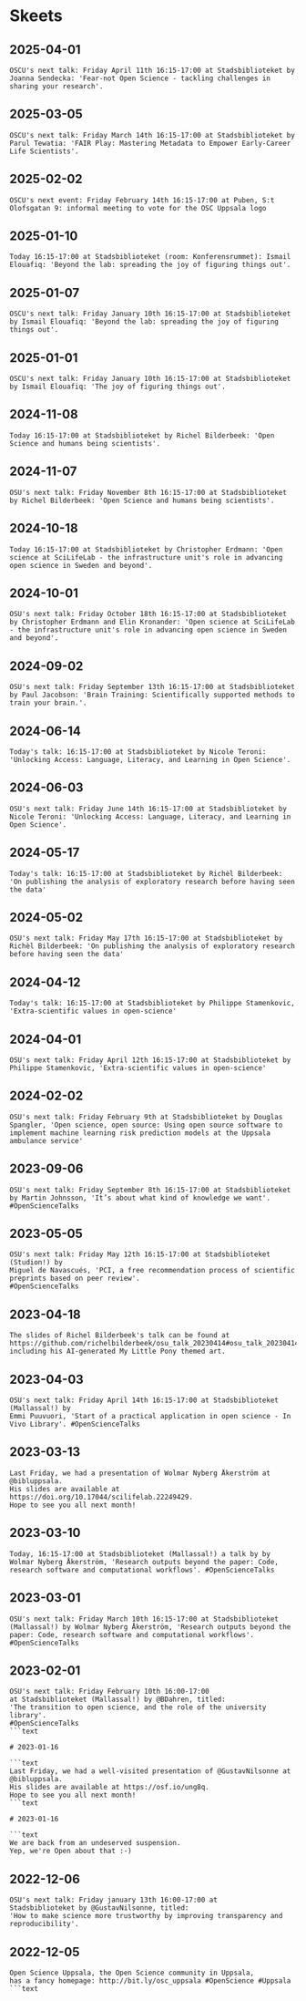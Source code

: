 # Skeets

## 2025-04-01

```text
OSCU's next talk: Friday April 11th 16:15-17:00 at Stadsbiblioteket by Joanna Sendecka: 'Fear-not Open Science - tackling challenges in sharing your research'.
```


## 2025-03-05

```text
OSCU's next talk: Friday March 14th 16:15-17:00 at Stadsbiblioteket by Parul Tewatia: 'FAIR Play: Mastering Metadata to Empower Early-Career Life Scientists'.
```

## 2025-02-02

```text
OSCU's next event: Friday February 14th 16:15-17:00 at Puben, S:t Olofsgatan 9: informal meeting to vote for the OSC Uppsala logo
```

## 2025-01-10

```text
Today 16:15-17:00 at Stadsbiblioteket (room: Konferensrummet): Ismail Elouafiq: 'Beyond the lab: spreading the joy of figuring things out'.
```

## 2025-01-07

```text
OSCU's next talk: Friday January 10th 16:15-17:00 at Stadsbiblioteket by Ismail Elouafiq: 'Beyond the lab: spreading the joy of figuring things out'.
```

## 2025-01-01

```text
OSCU's next talk: Friday January 10th 16:15-17:00 at Stadsbiblioteket by Ismail Elouafiq: 'The joy of figuring things out'.
```

## 2024-11-08

```text
Today 16:15-17:00 at Stadsbiblioteket by Richel Bilderbeek: 'Open Science and humans being scientists'.
```

## 2024-11-07

```text
OSU's next talk: Friday November 8th 16:15-17:00 at Stadsbiblioteket by Richel Bilderbeek: 'Open Science and humans being scientists'.
```

## 2024-10-18

```text
Today 16:15-17:00 at Stadsbiblioteket by Christopher Erdmann: 'Open science at SciLifeLab - the infrastructure unit's role in advancing open science in Sweden and beyond'.
```

## 2024-10-01

```text
OSU's next talk: Friday October 18th 16:15-17:00 at Stadsbiblioteket by Christopher Erdmann and Elin Kronander: 'Open science at SciLifeLab - the infrastructure unit's role in advancing open science in Sweden and beyond'.
```

## 2024-09-02

```text
OSU's next talk: Friday September 13th 16:15-17:00 at Stadsbiblioteket by Paul Jacobson: 'Brain Training: Scientifically supported methods to train your brain.'.
```


## 2024-06-14

```text
Today's talk: 16:15-17:00 at Stadsbiblioteket by Nicole Teroni: 'Unlocking Access: Language, Literacy, and Learning in Open Science'.
```


## 2024-06-03

```text
OSU's next talk: Friday June 14th 16:15-17:00 at Stadsbiblioteket by Nicole Teroni: 'Unlocking Access: Language, Literacy, and Learning in Open Science'.
```

## 2024-05-17

```text
Today's talk: 16:15-17:00 at Stadsbiblioteket by Richèl Bilderbeek: 'On publishing the analysis of exploratory research before having seen the data'
```

## 2024-05-02

```text
OSU's next talk: Friday May 17th 16:15-17:00 at Stadsbiblioteket by Richèl Bilderbeek: 'On publishing the analysis of exploratory research before having seen the data'
```


## 2024-04-12

```text
Today's talk: 16:15-17:00 at Stadsbiblioteket by Philippe Stamenkovic, 'Extra-scientific values in open-science'
```

## 2024-04-01

```text
OSU's next talk: Friday April 12th 16:15-17:00 at Stadsbiblioteket by Philippe Stamenkovic, 'Extra-scientific values in open-science'
```

## 2024-02-02

```text
OSU's next talk: Friday February 9th at Stadsbiblioteket by Douglas Spangler, 'Open science, open source: Using open source software to implement machine learning risk prediction models at the Uppsala ambulance service'
```

## 2023-09-06

```text
OSU's next talk: Friday September 8th 16:15-17:00 at Stadsbiblioteket by Martin Johnsson, 'It’s about what kind of knowledge we want'. #OpenScienceTalks
```


## 2023-05-05

```text
OSU's next talk: Friday May 12th 16:15-17:00 at Stadsbiblioteket (Studion!) by 
Miguel de Navascués, 'PCI, a free recommendation process of scientific preprints based on peer review'. 
#OpenScienceTalks
```


## 2023-04-18

```text
The slides of Richel Bilderbeek's talk can be found at https://github.com/richelbilderbeek/osu_talk_20230414#osu_talk_20230414, including his AI-generated My Little Pony themed art.
```

## 2023-04-03

```text
OSU's next talk: Friday April 14th 16:15-17:00 at Stadsbiblioteket (Mallassal!) by 
Emmi Puuvuori, 'Start of a practical application in open science - In Vivo Library'. #OpenScienceTalks
```

## 2023-03-13

```text
Last Friday, we had a presentation of Wolmar Nyberg Åkerström at @bibluppsala. 
His slides are available at  https://doi.org/10.17044/scilifelab.22249429. 
Hope to see you all next month!
```

## 2023-03-10

```text
Today, 16:15-17:00 at Stadsbiblioteket (Mallassal!) a talk by by Wolmar Nyberg Åkerström, 'Research outputs beyond the paper: Code, research software and computational workflows'. #OpenScienceTalks
```

## 2023-03-01

```text
OSU's next talk: Friday March 10th 16:15-17:00 at Stadsbiblioteket (Mallassal!) by Wolmar Nyberg Åkerström, 'Research outputs beyond the paper: Code, research software and computational workflows'. #OpenScienceTalks
```


## 2023-02-01

```text
OSU's next talk: Friday February 10th 16:00-17:00 
at Stadsbiblioteket (Mallassal!) by @BDahren, titled: 
'The transition to open science, and the role of the university library'.
#OpenScienceTalks
```text

# 2023-01-16

```text
Last Friday, we had a well-visited presentation of @GustavNilsonne at @bibluppsala. 
His slides are available at https://osf.io/ung8q. 
Hope to see you all next month!
```text

# 2023-01-16

```text
We are back from an undeserved suspension. 
Yep, we're Open about that :-)
```

## 2022-12-06

```text
OSU's next talk: Friday january 13th 16:00-17:00 at 
Stadsbiblioteket by @GustavNilsonne, titled: 
'How to make science more trustworthy by improving transparency and reproducibility'.
```

## 2022-12-05

```text
Open Science Uppsala, the Open Science community in Uppsala, 
has a fancy homepage: http://bit.ly/osc_uppsala #OpenScience #Uppsala
```text
